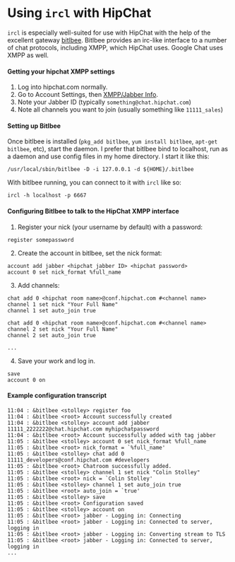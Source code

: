 # Using `ircl` with HipChat

`ircl` is especially well-suited for use with HipChat with the help
of the excellent gateway [bitlbee](http://www.bitlbee.org). Bitlbee
provides an irc-like interface to a number of chat protocols,
including XMPP, which HipChat uses. Google Chat uses XMPP as well.

#### Getting your hipchat XMPP settings

1. Log into hipchat.com normally.
2. Go to Account Settings, then [XMPP/Jabber Info](https://hipchat.com/account/xmpp).
3. Note your Jabber ID (typically `something@chat.hipchat.com`)
4. Note all channels you want to join (usually something like `11111_sales`)

#### Setting up Bitlbee

Once bitlbee is installed (`pkg_add bitlbee`, `yum install bitlbee`,
`apt-get bitlbee`, etc), start the daemon. I prefer that bitlbee
bind to localhost, run as a daemon and use config files in my home
directory. I start it like this:

```
/usr/local/sbin/bitlbee -D -i 127.0.0.1 -d ${HOME}/.bitlbee
```

With bitlbee running, you can connect to it with `ircl` like so:

```
ircl -h localhost -p 6667
```

#### Configuring Bitlbee to talk to the HipChat XMPP interface

1. Register your nick (your username by default) with a password:
```
register somepassword
```

2. Create the account in bitlbee, set the nick format:
```
account add jabber <hipchat jabber ID> <hipchat password>
account 0 set nick_format %full_name
```

3. Add channels:
```
chat add 0 <hipchat room name>@conf.hipchat.com #<channel name>
channel 1 set nick "Your Full Name"
channel 1 set auto_join true

chat add 0 <hipchat room name>@conf.hipchat.com #<channel name>
channel 2 set nick "Your Full Name"
channel 2 set auto_join true

...

```

4. Save your work and log in.
```
save
account 0 on
```

#### Example configuration transcript

```
11:04 : &bitlbee <stolley> register foo
11:04 : &bitlbee <root> Account successfully created
11:04 : &bitlbee <stolley> account add jabber 11111_2222222@chat.hipchat.com myhipchatpassword
11:04 : &bitlbee <root> Account successfully added with tag jabber
11:05 : &bitlbee <stolley> account 0 set nick_format %full_name
11:05 : &bitlbee <root> nick_format = `%full_name'
11:05 : &bitlbee <stolley> chat add 0 11111_developers@conf.hipchat.com #developers
11:05 : &bitlbee <root> Chatroom successfully added.
11:05 : &bitlbee <stolley> channel 1 set nick "Colin Stolley"
11:05 : &bitlbee <root> nick = `Colin Stolley'
11:05 : &bitlbee <stolley> channel 1 set auto_join true
11:05 : &bitlbee <root> auto_join = `true'
11:05 : &bitlbee <stolley> save
11:05 : &bitlbee <root> Configuration saved
11:05 : &bitlbee <stolley> account on
11:05 : &bitlbee <root> jabber - Logging in: Connecting
11:05 : &bitlbee <root> jabber - Logging in: Connected to server, logging in
11:05 : &bitlbee <root> jabber - Logging in: Converting stream to TLS
11:05 : &bitlbee <root> jabber - Logging in: Connected to server, logging in
...
```
